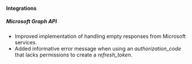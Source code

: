 
#### Integrations
##### Microsoft Graph API
- Improved implementation of handling empty responses from Microsoft services.
- Added informative error message when using an *authorization_code* that lacks permissions to create a *refresh_token*. 
